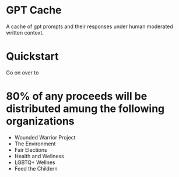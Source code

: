 # GPT Cache
A cache of gpt prompts and their responses under human moderated written context.

# Quickstart

Go on over to 


#  80% of any proceeds will be distributed amung the following organizations
- Wounded Warrior Project
- The Environment
- Fair Elections
- Health and Wellness
- LGBTQ+ Wellnes 
- Feed the Childern
